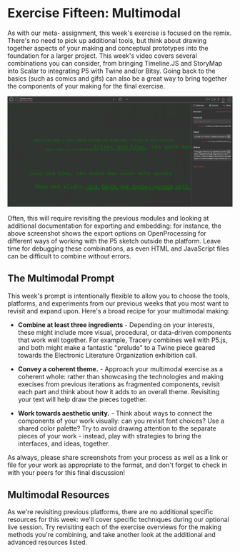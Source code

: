 # Exercise Fifteen: Multimodal

As with our meta- assignment, this week's exercise is focused on the remix. There's no need to pick up additional tools, but think about drawing together aspects of your making and conceptual prototypes into the foundation for a larger project. This week's video covers several combinations you can consider, from bringing Timeline.JS and StoryMap into Scalar to integrating P5 with Twine and/or Bitsy. Going back to the basics (such as comics and gifs) can also be a great way to bring together the components of your making for the final exercise.

![P5 Export Options](../img/p5export.png)

Often, this will require revisiting the previous modules and looking at additional documentation for exporting and embedding: for instance, the above screenshot shows the export options on OpenProcessing for different ways of working with the P5 sketch outside the platform. Leave time for debugging these combinations, as even HTML and JavaScript files can be difficult to combine without errors.

## The Multimodal Prompt

This week's prompt is intentionally flexible to allow you to choose the tools, platforms, and experiments from our previous weeks that you most want to revisit and expand upon. Here's a broad recipe for your multimodal making:

- **Combine at least three ingredients** - Depending on your interests, these might include more visual, procedural, or data-driven components that work well together. For example, Tracery combines well with P5.js, and both might make a fantastic "prelude" to a Twine piece geared towards the Electronic Literature Organization exhibition call.

- **Convey a coherent theme.** - Approach your multimodal exercise as a coherent whole: rather than showcasing the technologies and making execises from previous iterations as fragmented components, revisit each part and think about how it adds to an overall theme. Revisiting your text will help draw the pieces together.

- **Work towards aesthetic unity.** - Think about ways to connect the components of your work visually: can you revisit font choices? Use a shared color palette? Try to avoid drawing attention to the separate pieces of your work - instead, play with strategies to bring the interfaces, and ideas, together.

As always, please share screenshots from your process as well as a link or file for your work as appropriate to the format, and don't forget to check in with your peers for this final discussion!

## Multimodal Resources

As we're revisiting previous platforms, there are no additional specific resources for this week: we'll cover specific techniques during our optional live session. Try revisiting each of the exercise overviews for the making methods you're combining, and take another look at the additional and advanced resources listed.
